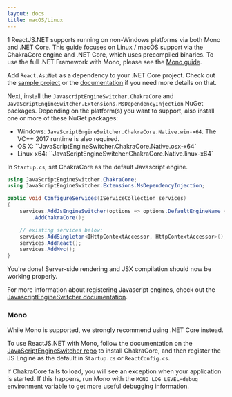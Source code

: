 ```yaml
---
layout: docs
title: macOS/Linux
---
```

1
ReactJS.NET supports running on non-Windows platforms via both Mono and .NET Core. This guide focuses on Linux / macOS support via the ChakraCore engine and .NET Core, which uses precompiled binaries. To use the full .NET Framework with Mono, please see the [Mono guide](/guides/mono.html).

Add `React.AspNet` as a dependency to your .NET Core project. Check out the [sample project](https://github.com/reactjs/React.NET/tree/master/src/React.Sample.Webpack.CoreMvc) or the [documentation](https://reactjs.net/getting-started/aspnetcore.html) if you need more details on that.

Next, install the `JavascriptEngineSwitcher.ChakraCore` and `JavaScriptEngineSwitcher.Extensions.MsDependencyInjection` NuGet packages. Depending on the platform(s) you want to support, also install one or more of these NuGet packages:

-   Windows: `JavaScriptEngineSwitcher.ChakraCore.Native.win-x64`. The VC++ 2017 runtime is also required.
-   OS X: ``JavaScriptEngineSwitcher.ChakraCore.Native.osx-x64`
-   Linux x64: ``JavaScriptEngineSwitcher.ChakraCore.Native.linux-x64`

In `Startup.cs`, set ChakraCore as the default Javascript engine.

```csharp
using JavaScriptEngineSwitcher.ChakraCore;
using JavaScriptEngineSwitcher.Extensions.MsDependencyInjection;

public void ConfigureServices(IServiceCollection services)
{
	services.AddJsEngineSwitcher(options => options.DefaultEngineName = ChakraCoreJsEngine.EngineName)
		.AddChakraCore();

	// existing services below:
	services.AddSingleton<IHttpContextAccessor, HttpContextAccessor>();
	services.AddReact();
	services.AddMvc();
}
```

You're done! Server-side rendering and JSX compilation should now be working properly.

For more information about registering Javascript engines, check out the [JavascriptEngineSwitcher documentation](https://github.com/Taritsyn/JavaScriptEngineSwitcher/wiki/Registration-of-JS-engines).

### Mono

While Mono is supported, we strongly recommend using .NET Core instead.

To use ReactJS.NET with Mono, follow the documentation on the [JavaScriptEngineSwitcher repo](https://github.com/Taritsyn/JavaScriptEngineSwitcher/wiki/ChakraCore#mono-support) to install ChakraCore, and then register the JS Engine as the default in `Startup.cs` or `ReactConfig.cs`.

If ChakraCore fails to load, you will see an exception when your application is started. If this happens, run Mono with the `MONO_LOG_LEVEL=debug` environment variable to get more useful debugging information.

